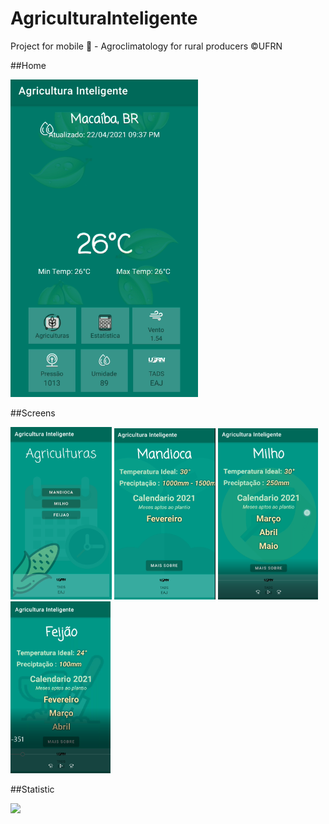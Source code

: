 # AgriculturaInteligente
Project for mobile :iphone: - Agroclimatology for rural producers ©UFRN



##Home

<img src="./indexpage.png" width="300px" />


##Screens

 <img src="./page2.png" width="162px" /> <img src="./page3.png" width="162px" /> <img src="./page4.png" width="160px" /> <img src="./page5.png" width="160px" />




##Statistic

<img src="./pagegif.gif" width="162px" />

 



